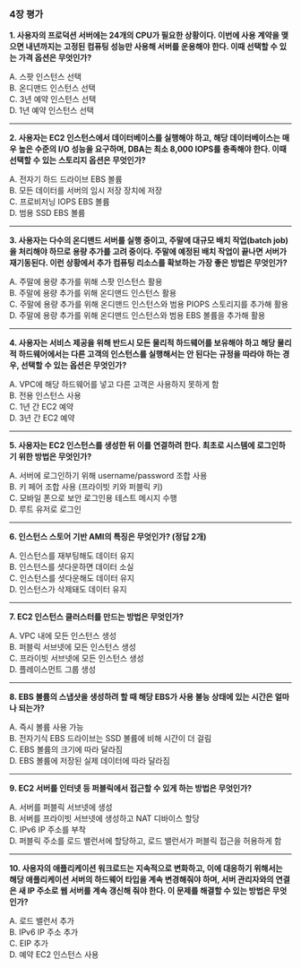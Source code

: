 ### 4장 평가

**1. 사용자의 프로덕션 서버에는 24개의 CPU가 필요한 상황이다. 이번에 사용 계약을 맺으면 내년까지는 고정된 컴퓨팅 성능만 사용해 서버를 운용해야 한다. 이때 선택할 수 있는 가격 옵션은 무엇인가?**

A. 스팟 인스턴스 선택  
B. 온디맨드 인스턴스 선택  
C. 3년 예약 인스턴스 선택  
D. 1년 예약 인스턴스 선택

---

**2. 사용자는 EC2 인스턴스에서 데이터베이스를 실행해야 하고, 해당 데이터베이스는 매우 높은 수준의 I/O 성능을 요구하며, DBA는 최소 8,000 IOPS를 충족해야 한다. 이때 선택할 수 있는 스토리지 옵션은 무엇인가?**

A. 전자기 하드 드라이브 EBS 볼륨  
B. 모든 데이터를 서버의 임시 저장 장치에 저장  
C. 프로비저닝 IOPS EBS 볼륨  
D. 범용 SSD EBS 볼륨

---

**3. 사용자는 다수의 온디맨드 서버를 실행 중이고, 주말에 대규모 배치 작업(batch job)을 처리해야 하므로 용량 추가를 고려 중이다. 주말에 예정된 배치 작업이 끝나면 서버가 재기동된다. 이런 상황에서 추가 컴퓨팅 리소스를 확보하는 가장 좋은 방법은 무엇인가?**

A. 주말에 용량 추가를 위해 스팟 인스턴스 활용  
B. 주말에 용량 추가를 위해 온디맨드 인스턴스 활용  
C. 주말에 용량 추가를 위해 온디맨드 인스턴스와 범용 PIOPS 스토리지를 추가해 활용  
D. 주말에 용량 추가를 위해 온디맨드 인스턴스와 범용 EBS 볼륨을 추가해 활용

---

**4. 사용자는 서비스 제공을 위해 반드시 모든 물리적 하드웨어를 보유해야 하고 해당 물리적 하드웨어에서는 다른 고객의 인스턴스를 실행해서는 안 된다는 규정을 따라야 하는 경우, 선택할 수 있는 옵션은 무엇인가?**

A. VPC에 해당 하드웨어를 넣고 다른 고객은 사용하지 못하게 함  
B. 전용 인스턴스 사용  
C. 1년 간 EC2 예약  
D. 3년 간 EC2 예약

---

**5. 사용자는 EC2 인스턴스를 생성한 뒤 이를 연결하려 한다. 최초로 시스템에 로그인하기 위한 방법은 무엇인가?**

A. 서버에 로그인하기 위해 username/password 조합 사용  
B. 키 페어 조합 사용 (프라이빗 키와 퍼블릭 키)  
C. 모바일 폰으로 보안 로그인용 테스트 메시지 수행  
D. 루트 유저로 로그인

---

**6. 인스턴스 스토어 기반 AMI의 특징은 무엇인가? (정답 2개)**

A. 인스턴스를 재부팅해도 데이터 유지  
B. 인스턴스를 셧다운하면 데이터 소실  
C. 인스턴스를 셧다운해도 데이터 유지  
D. 인스턴스가 삭제돼도 데이터 유지

---

**7. EC2 인스턴스 클러스터를 만드는 방법은 무엇인가?**

A. VPC 내에 모든 인스턴스 생성  
B. 퍼블릭 서브넷에 모든 인스턴스 생성  
C. 프라이빗 서브넷에 모든 인스턴스 생성  
D. 플레이스먼트 그룹 생성

---

**8. EBS 볼륨의 스냅샷을 생성하려 할 때 해당 EBS가 사용 불능 상태에 있는 시간은 얼마나 되는가?**

A. 즉시 볼륨 사용 가능  
B. 전자기식 EBS 드라이브는 SSD 볼륨에 비해 시간이 더 걸림  
C. EBS 볼륨의 크기에 따라 달라짐  
D. EBS 볼륨에 저장된 실제 데이터에 따라 달라짐

---

**9. EC2 서버를 인터넷 등 퍼블릭에서 접근할 수 있게 하는 방법은 무엇인가?**

A. 서버를 퍼블릭 서브넷에 생성  
B. 서버를 프라이빗 서브넷에 생성하고 NAT 디바이스 할당  
C. IPv6 IP 주소를 부착  
D. 퍼블릭 주소를 로드 밸런서에 할당하고, 로드 밸런서가 퍼블릭 접근을 허용하게 함

---

**10. 사용자의 애플리케이션 워크로드는 지속적으로 변화하고, 이에 대응하기 위해서는 해당 애플리케이션 서버의 하드웨어 타입을 계속 변경해줘야 하며, 서버 관리자와의 연결은 새 IP 주소로 웹 서버를 계속 갱신해 줘야 한다. 이 문제를 해결할 수 있는 방법은 무엇인가?**

A. 로드 밸런서 추가  
B. IPv6 IP 주소 추가  
C. EIP 추가  
D. 예약 EC2 인스턴스 사용